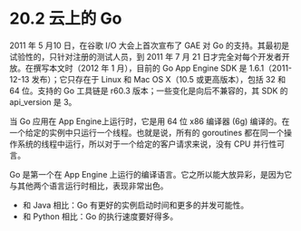 # 20.2 云上的 Go

2011 年 5 月10 日，在谷歌 I/O 大会上首次宣布了 GAE 对 Go 的支持。其最初是试验性的，只针对注册的测试人员，到 2011 年 7 月 21 日才完全对每个开发者开放。在撰写本文时（2012 年 1 月），目前的 Go App Engine SDK 是 1.6.1（2011-12-13 发布）；它只存在于 Linux 和 Mac OS X（10.5 或更高版本），包括 32 和 64 位。支持的 Go 工具链是 r60.3 版本；一些变化是向后不兼容的，其 SDK 的 api_version 是 3。

当 Go 应用在 App Engine上运行时，它是用 64 位 x86 编译器 (6g) 编译的。在一个给定的实例中只运行一个线程。也就是说，所有的 goroutines 都在同一个操作系统的线程中运行，所以对于一个给定的客户请求来说，没有 CPU 并行性可言。

Go 是第一个在 App Engine 上运行的编译语言。它之所以能大放异彩，是因为它与其他两个语言运行时相比，表现非常出色。

- 和 Java 相比：Go 有更好的实例启动时间和更多的并发可能性。
- 和 Python 相比：Go 的执行速度要好得多。

